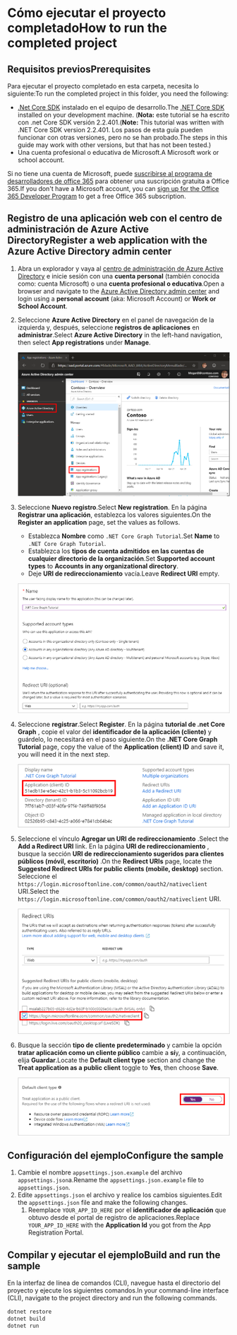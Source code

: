 # <a name="how-to-run-the-completed-project"></a><span data-ttu-id="083ee-101">Cómo ejecutar el proyecto completado</span><span class="sxs-lookup"><span data-stu-id="083ee-101">How to run the completed project</span></span>

## <a name="prerequisites"></a><span data-ttu-id="083ee-102">Requisitos previos</span><span class="sxs-lookup"><span data-stu-id="083ee-102">Prerequisites</span></span>

<span data-ttu-id="083ee-103">Para ejecutar el proyecto completado en esta carpeta, necesita lo siguiente:</span><span class="sxs-lookup"><span data-stu-id="083ee-103">To run the completed project in this folder, you need the following:</span></span>

- <span data-ttu-id="083ee-104">[.Net Core SDK](https://dotnet.microsoft.com/download) instalado en el equipo de desarrollo.</span><span class="sxs-lookup"><span data-stu-id="083ee-104">The [.NET Core SDK](https://dotnet.microsoft.com/download) installed on your development machine.</span></span> <span data-ttu-id="083ee-105">(**Nota:** este tutorial se ha escrito con .net Core SDK versión 2.2.401.</span><span class="sxs-lookup"><span data-stu-id="083ee-105">(**Note:** This tutorial was written with .NET Core SDK version 2.2.401.</span></span> <span data-ttu-id="083ee-106">Los pasos de esta guía pueden funcionar con otras versiones, pero no se han probado.</span><span class="sxs-lookup"><span data-stu-id="083ee-106">The steps in this guide may work with other versions, but that has not been tested.)</span></span>
- <span data-ttu-id="083ee-107">Una cuenta profesional o educativa de Microsoft.</span><span class="sxs-lookup"><span data-stu-id="083ee-107">A Microsoft work or school account.</span></span>

<span data-ttu-id="083ee-108">Si no tiene una cuenta de Microsoft, puede [suscribirse al programa de desarrolladores de office 365](https://developer.microsoft.com/office/dev-program) para obtener una suscripción gratuita a Office 365.</span><span class="sxs-lookup"><span data-stu-id="083ee-108">If you don't have a Microsoft account, you can [sign up for the Office 365 Developer Program](https://developer.microsoft.com/office/dev-program) to get a free Office 365 subscription.</span></span>

## <a name="register-a-web-application-with-the-azure-active-directory-admin-center"></a><span data-ttu-id="083ee-109">Registro de una aplicación web con el centro de administración de Azure Active Directory</span><span class="sxs-lookup"><span data-stu-id="083ee-109">Register a web application with the Azure Active Directory admin center</span></span>

1. <span data-ttu-id="083ee-110">Abra un explorador y vaya al [centro de administración de Azure Active Directory](https://aad.portal.azure.com) e inicie sesión con una **cuenta personal** (también conocida como: cuenta Microsoft) o una **cuenta profesional o educativa**.</span><span class="sxs-lookup"><span data-stu-id="083ee-110">Open a browser and navigate to the [Azure Active Directory admin center](https://aad.portal.azure.com) and login using a **personal account** (aka: Microsoft Account) or **Work or School Account**.</span></span>

1. <span data-ttu-id="083ee-111">Seleccione **Azure Active Directory** en el panel de navegación de la izquierda y, después, seleccione **registros de aplicaciones** en **administrar**.</span><span class="sxs-lookup"><span data-stu-id="083ee-111">Select **Azure Active Directory** in the left-hand navigation, then select **App registrations** under **Manage**.</span></span>

    ![<span data-ttu-id="083ee-112">Una captura de pantalla de los registros de la aplicación</span><span class="sxs-lookup"><span data-stu-id="083ee-112">A screenshot of the App registrations</span></span> ](/tutorial/images/aad-portal-app-registrations.png)

1. <span data-ttu-id="083ee-113">Seleccione **Nuevo registro**.</span><span class="sxs-lookup"><span data-stu-id="083ee-113">Select **New registration**.</span></span> <span data-ttu-id="083ee-114">En la página **Registrar una aplicación**, establezca los valores siguientes.</span><span class="sxs-lookup"><span data-stu-id="083ee-114">On the **Register an application** page, set the values as follows.</span></span>

    - <span data-ttu-id="083ee-115">Establezca **Nombre** como `.NET Core Graph Tutorial`.</span><span class="sxs-lookup"><span data-stu-id="083ee-115">Set **Name** to `.NET Core Graph Tutorial`.</span></span>
    - <span data-ttu-id="083ee-116">Establezca los **tipos de cuenta admitidos** **en las cuentas de cualquier directorio de la organización**.</span><span class="sxs-lookup"><span data-stu-id="083ee-116">Set **Supported account types** to **Accounts in any organizational directory**.</span></span>
    - <span data-ttu-id="083ee-117">Deje **URI de redireccionamiento** vacía.</span><span class="sxs-lookup"><span data-stu-id="083ee-117">Leave **Redirect URI** empty.</span></span>

    ![Captura de pantalla de la página registrar una aplicación](/tutorial/images/aad-register-an-app.png)

1. <span data-ttu-id="083ee-119">Seleccione **registrar**.</span><span class="sxs-lookup"><span data-stu-id="083ee-119">Select **Register**.</span></span> <span data-ttu-id="083ee-120">En la página **tutorial de .net Core Graph** , copie el valor del **identificador de la aplicación (cliente)** y guárdelo, lo necesitará en el paso siguiente.</span><span class="sxs-lookup"><span data-stu-id="083ee-120">On the **.NET Core Graph Tutorial** page, copy the value of the **Application (client) ID** and save it, you will need it in the next step.</span></span>

    ![Captura de pantalla del identificador de la aplicación del nuevo registro de la aplicación](/tutorial/images/aad-application-id.png)

1. <span data-ttu-id="083ee-122">Seleccione el vínculo **Agregar un URI de redireccionamiento** .</span><span class="sxs-lookup"><span data-stu-id="083ee-122">Select the **Add a Redirect URI** link.</span></span> <span data-ttu-id="083ee-123">En la página **URI de redireccionamiento** , busque la sección **URI de redireccionamiento sugeridos para clientes públicos (móvil, escritorio)** .</span><span class="sxs-lookup"><span data-stu-id="083ee-123">On the **Redirect URIs** page, locate the **Suggested Redirect URIs for public clients (mobile, desktop)** section.</span></span> <span data-ttu-id="083ee-124">Seleccione el `https://login.microsoftonline.com/common/oauth2/nativeclient` URI.</span><span class="sxs-lookup"><span data-stu-id="083ee-124">Select the `https://login.microsoftonline.com/common/oauth2/nativeclient` URI.</span></span>

    ![Captura de pantalla de la página URI de redireccionamiento](/tutorial/images/aad-redirect-uris.png)

1. <span data-ttu-id="083ee-126">Busque la sección **tipo de cliente predeterminado** y cambie la opción **tratar aplicación como un cliente público** cambie a **sí**y, a continuación, elija **Guardar**.</span><span class="sxs-lookup"><span data-stu-id="083ee-126">Locate the **Default client type** section and change the **Treat application as a public client** toggle to **Yes**, then choose **Save**.</span></span>

    ![Captura de pantalla de la sección tipo de cliente predeterminado](/tutorial/images/aad-default-client-type.png)

## <a name="configure-the-sample"></a><span data-ttu-id="083ee-128">Configuración del ejemplo</span><span class="sxs-lookup"><span data-stu-id="083ee-128">Configure the sample</span></span>

1. <span data-ttu-id="083ee-129">Cambie el nombre `appsettings.json.example` del archivo `appsettings.json`a.</span><span class="sxs-lookup"><span data-stu-id="083ee-129">Rename the `appsettings.json.example` file to `appsettings.json`.</span></span>
1. <span data-ttu-id="083ee-130">Edite `appsettings.json` el archivo y realice los cambios siguientes.</span><span class="sxs-lookup"><span data-stu-id="083ee-130">Edit the `appsettings.json` file and make the following changes.</span></span>
    1. <span data-ttu-id="083ee-131">Reemplace `YOUR_APP_ID_HERE` por el **identificador de aplicación** que obtuvo desde el portal de registro de aplicaciones.</span><span class="sxs-lookup"><span data-stu-id="083ee-131">Replace `YOUR_APP_ID_HERE` with the **Application Id** you got from the App Registration Portal.</span></span>

## <a name="build-and-run-the-sample"></a><span data-ttu-id="083ee-132">Compilar y ejecutar el ejemplo</span><span class="sxs-lookup"><span data-stu-id="083ee-132">Build and run the sample</span></span>

<span data-ttu-id="083ee-133">En la interfaz de línea de comandos (CLI), navegue hasta el directorio del proyecto y ejecute los siguientes comandos.</span><span class="sxs-lookup"><span data-stu-id="083ee-133">In your command-line interface (CLI), navigate to the project directory and run the following commands.</span></span>

```Shell
dotnet restore
dotnet build
dotnet run
```
